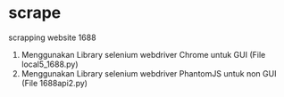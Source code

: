 # scrape
scrapping website 1688

1. Menggunakan Library selenium webdriver Chrome untuk GUI (File local5_1688.py)
2. Menggunakan Library selenium webdriver PhantomJS untuk non GUI (File 1688api2.py)
